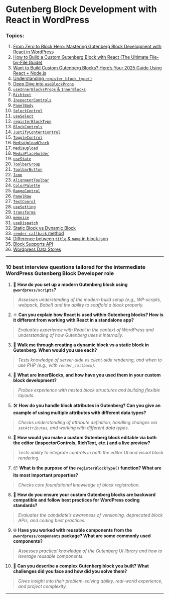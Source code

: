 # Gutenberg Block Development with React in WordPress

### Topics:

1. [From Zero to Block Hero: Mastering Gutenberg Block Development with React in WordPress](1-Gutenberg-React-Basics.md)
2. [How to Build a Custom Gutenberg Block with React (The Ultimate File-by-File Guide)](2-Gutenberg-React-File-structure.md)
3. [Want to Build Custom Gutenberg Blocks? Here’s Your 2025 Guide Using React + Node.js](3-Gutenberg-React-installation-with-nodeJS.md)
4. [Understanding `register_block_type()`](4-register_block_type.md)
5. [Deep Dive into `useBlockProps`](5-useBlockProps.md)
6. [`useInnerBlocksProps` & `InnerBlocks`](6-useInnerBlocksProps-&-InnerBlocks.md)
7. [`Richtext`](7-Richtext.md)
8. [`InspectorControls`](8-InspectorControls.md)
9. [`PanelBody`](9-PanelBody.md)
10. [`SelectControl`](10-SelectControl.md)
11. [`useSelect`](11-useSelect.md)
12. [`registerBlockType`](12-registerBlockType.md)
13. [`BlockControls`](13-BlockControls.md)
14. [`JustifyContentControl`](14-JustifyContentControl.md)
15. [`ToggleControl`](15-ToggleControl.md)
16. [`MediaUploadCheck`](16-MediaUploadCheck.md)
17. [`MediaUpload`](17-MediaUpload.md)
18. [`MediaPlaceholder`](18-MediaPlaceholder.md)
19. [`useState`](19-useState.md)
20. [`ToolbarGroup`](20-ToolbarGroup.md)
21. [`ToolbarButton`](21-ToolbarButton.md)
22. [`Icon`](22-Icon.md)
23. [`AlignmentToolbar`](23-AlignmentToolbar.md)
24. [`ColorPalette`](24-ColorPalette.md)
25. [`RangeControl`](25-RangeControl.md)
26. [`PanelRow`](26-PanelRow.md)
27. [`TextConrol`](27-TextConrol.md)
28. [`useSetting`](28-useSetting.md)
29. [`transforms`](29-transforms.md)
30. [`memoize`](30-memoize.md)
31. [`useDispatch`](31-useDispatch.md)
32. [Static Block vs Dynamic Block](32-static-VS-dynamic.md)
33. [`render-callback` method](33-render-callback.md)
34. [Difference between `title` & `name` in block.json](34-difference_title_&_name.md)
35. [Block Supports API](35-block_supports_API.md)
36. [Wordpress Data Stores](36-wp_stores.md)

---

### 10 best interview questions tailored for the intermediate WordPress Gutenberg Block Developer role

1. 🔧 **How do you set up a modern Gutenberg block using `@wordpress/scripts`?**

> _Assesses understanding of the modern build setup (e.g., WP-scripts, webpack, Babel) and the ability to scaffold a block properly._

2. ⚛️ **Can you explain how React is used within Gutenberg blocks? How is it different from working with React in a standalone app?**

> _Evaluates experience with React in the context of WordPress and understanding of how Gutenberg uses it internally._

3. 🧩 **Walk me through creating a dynamic block vs a static block in Gutenberg. When would you use each?**

> _Tests knowledge of server-side vs client-side rendering, and when to use PHP (e.g., with `render_callback`)._

4. 🧠 **What are InnerBlocks, and how have you used them in your custom block development?**

> _Probes experience with nested block structures and building flexible layouts._

5. 🛠️ **How do you handle block attributes in Gutenberg? Can you give an example of using multiple attributes with different data types?**

> _Checks understanding of attribute definition, handling changes via `setAttributes`, and working with different data types._

6. 🎨 **How would you make a custom Gutenberg block editable via both the editor (InspectorControls, RichText, etc.) and a live preview?**

> _Tests ability to integrate controls in both the editor UI and visual block rendering._

7. 📦 **What is the purpose of the `registerBlockType()` function? What are its most important properties?**

> _Checks core foundational knowledge of block registration._

8. 🧪 **How do you ensure your custom Gutenberg blocks are backward compatible and follow best practices for WordPress coding standards?**

> _Evaluates the candidate’s awareness of versioning, deprecated block APIs, and coding best practices._

9. 🌐 **Have you worked with reusable components from the `@wordpress/components` package? What are some commonly used components?**

> _Assesses practical knowledge of the Gutenberg UI library and how to leverage reusable components._

10. 🚀 **Can you describe a complex Gutenberg block you built? What challenges did you face and how did you solve them?**

> _Gives insight into their problem-solving ability, real-world experience, and project complexity._

---
